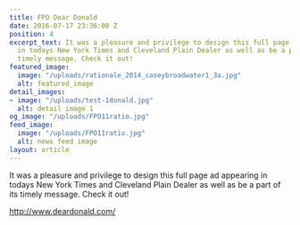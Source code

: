 ```yaml
---
title: FPO Dear Donald
date: 2016-07-17 23:36:00 Z
position: 4
excerpt_text: It was a pleasure and privilege to design this full page ad appearing
  in todays New York Times and Cleveland Plain Dealer as well as be a part of its
  timely message. Check it out!
featured_image:
  image: "/uploads/rationale_2014_caseybroadwater1_3a.jpg"
  alt: featured_image
detail_images:
- image: "/uploads/test-1donald.jpg"
  alt: detail image 1
og_image: "/uploads/FPO11ratio.jpg"
feed_image:
  image: "/uploads/FPO11ratio.jpg"
  alt: news feed image
layout: article
---
```


It was a pleasure and privilege to design this full page ad appearing in todays New York Times and Cleveland Plain Dealer as well as be a part of its timely message. Check it out!

http://www.deardonald.com/